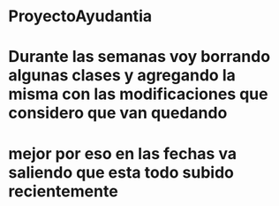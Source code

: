 # ProyectoAyudantia
# Durante las semanas voy borrando algunas clases y agregando la misma con las modificaciones que considero que van quedando
# mejor por eso en las fechas va saliendo que esta todo subido recientemente 
